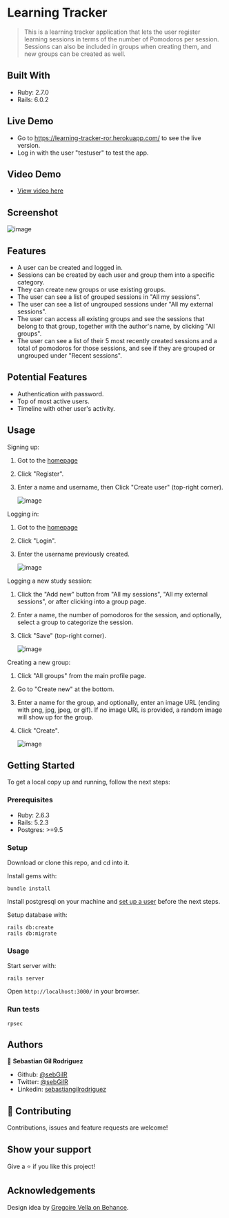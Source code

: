 # Learning Tracker

> This is a learning tracker application that lets the user register learning sessions in terms of the number of Pomodoros per session. Sessions can also be included in groups when creating them, and new groups can be created as well.

## Built With

- Ruby: 2.7.0
- Rails: 6.0.2

## Live Demo

- Go to https://learning-tracker-ror.herokuapp.com/ to see the live version.
- Log in with the user "testuser" to test the app.

## Video Demo

- [View video here](https://www.loom.com/share/bc206bc7edac479fb3087e98965aba1e)

## Screenshot

![image](public/app.png)

## Features

- A user can be created and logged in.
- Sessions can be created by each user and group them into a specific category.
- They can create new groups or use existing groups.
- The user can see a list of grouped sessions in "All my sessions".
- The user can see a list of ungrouped sessions under "All my external sessions".
- The user can access all existing groups and see the sessions that belong to that group, together with the author's name, by clicking "All groups".
- The user can see a list of their 5 most recently created sessions and a total of pomodoros for those sessions, and see if they are grouped or ungrouped under "Recent sessions".

## Potential Features

- Authentication with password.
- Top of most active users.
- Timeline with other user's activity.

## Usage

Signing up:
1. Got to the [homepage](https://learning-tracker-ror.herokuapp.com/)
2. Click "Register".
3. Enter a name and username, then Click "Create user" (top-right corner).

    ![image](public/register.png)

Logging in:
1. Got to the [homepage](https://learning-tracker-ror.herokuapp.com/)
2. Click "Login".
3. Enter the username previously created.

    ![image](public/login.png)

Logging a new study session:
1. Click the "Add new" button from "All my sessions", "All my external sessions", or after clicking into a group page.
2. Enter a name, the number of pomodoros for the session, and optionally, select a group to categorize the session.
3. Click "Save" (top-right corner).

    ![image](public/session.png)

Creating a new group:
1. Click "All groups" from the main profile page.
2. Go to "Create new" at the bottom.
3. Enter a name for the group, and optionally, enter an image URL (ending with png, jpg, jpeg, or gif). If no image URL is provided, a random image will show up for the group.
4. Click "Create".

    ![image](public/group.png)

## Getting Started

To get a local copy up and running, follow the next steps:

### Prerequisites

- Ruby: 2.6.3
- Rails: 5.2.3
- Postgres: >=9.5

### Setup

Download or clone this repo, and cd into it.

Install gems with:

```
bundle install
```

Install postgresql on your machine and [set up a user](https://www.ionos.com/community/hosting/postgresql/how-to-use-postgresql-with-your-ruby-on-rails-application-on-ubuntu-1604/) before the next steps.

Setup database with:

```
rails db:create
rails db:migrate
```



### Usage

Start server with:

```
rails server
```

Open `http://localhost:3000/` in your browser.

### Run tests

```
rpsec
```


## Authors

👤 **Sebastian Gil Rodriguez**

- Github: [@sebGilR](https://github.com/sebGilR)
- Twitter: [@sebGilR](https://twitter.com/sebGilR)
- Linkedin: [sebastiangilrodriguez](https://www.linkedin.com/in/sebastiangilrodriguez)

## 🤝 Contributing

Contributions, issues and feature requests are welcome!

## Show your support

Give a ⭐️ if you like this project!

## Acknowledgements

Design idea by [Gregoire Vella on Behance](https://www.behance.net/gregoirevella).
